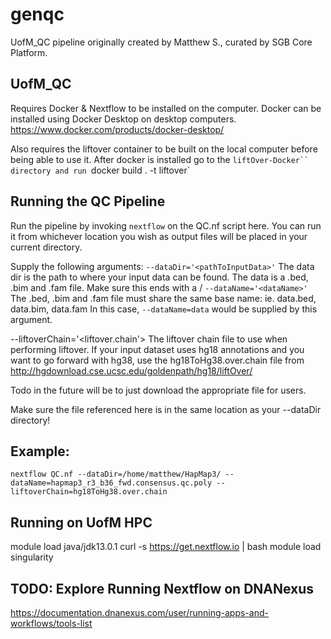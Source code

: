 # genqc

UofM_QC pipeline originally created by Matthew S., curated by SGB Core Platform.

## UofM_QC

Requires Docker & Nextflow to be installed on the computer.
Docker can be installed using Docker Desktop on desktop computers.  
    https://www.docker.com/products/docker-desktop/


Also requires the liftover container to be built on the local computer before being able to use it.
After docker is installed go to the `liftOver-Docker`` directory and run
`docker build . -t liftover`

## Running the QC Pipeline
Run the pipeline by invoking `nextflow` on the QC.nf script here.  You can run it from whichever location you wish as output files will be placed in your current directory.

Supply the following arguments:
`--dataDir='<pathToInputData>'`
The data dir is the path to where your input data can be found.
The data is a .bed, .bim and .fam file.
Make sure this ends with a /
`--dataName='<dataName>'`
The .bed, .bim and .fam file must share the same base name:
ie. data.bed, data.bim, data.fam
In this case, `--dataName=data` would be supplied by this argument.

--liftoverChain='<liftover.chain'>
The liftover chain file to use when performing liftover.
If your input dataset uses hg18 annotations and you want to go forward with hg38, use the hg18ToHg38.over.chain file from http://hgdownload.cse.ucsc.edu/goldenpath/hg18/liftOver/

Todo in the future will be to just download the appropriate file for users.

Make sure the file referenced here is in the same location as your --dataDir directory!

## Example:

`nextflow QC.nf --dataDir=/home/matthew/HapMap3/ --dataName=hapmap3_r3_b36_fwd.consensus.qc.poly --liftoverChain=hg18ToHg38.over.chain`

## Running on UofM HPC

module load java/jdk13.0.1
curl -s https://get.nextflow.io | bash
module load singularity


## TODO: Explore Running Nextflow on DNANexus
https://documentation.dnanexus.com/user/running-apps-and-workflows/tools-list

